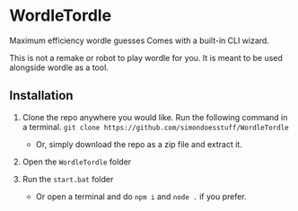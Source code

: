 # WordleTordle
Maximum efficiency wordle guesses
Comes with a built-in CLI wizard.

This is not a remake or robot to play wordle for you. It is meant to be used alongside wordle as a tool.


## Installation

1. Clone the repo anywhere you would like. Run the following command in a terminal. `git clone https://github.com/simondoesstuff/WordleTordle`
   - Or, simply download the repo as a zip file and extract it.

2. Open the `WordleTordle` folder

3. Run the `start.bat` folder
   - Or open a terminal and do `npm i` and `node .` if you prefer.
